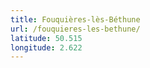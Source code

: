 ```yaml
---
title: Fouquières-lès-Béthune
url: /fouquieres-les-bethune/
latitude: 50.515
longitude: 2.622
---
```

